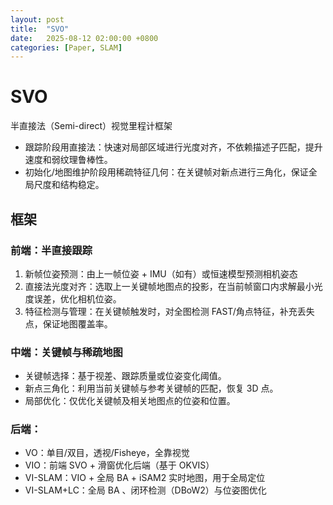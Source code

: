 ```yaml
---
layout: post
title:  "SVO"
date:   2025-08-12 02:00:00 +0800
categories: [Paper, SLAM]
---
```


# SVO 

半直接法（Semi-direct）视觉里程计框架

- 跟踪阶段用直接法：快速对局部区域进行光度对齐，不依赖描述子匹配，提升速度和弱纹理鲁棒性。
- 初始化/地图维护阶段用稀疏特征几何：在关键帧对新点进行三角化，保证全局尺度和结构稳定。

## 框架

### 前端：半直接跟踪
1. 新帧位姿预测：由上一帧位姿 + IMU（如有）或恒速模型预测相机姿态
2. 直接法光度对齐：选取上一关键帧地图点的投影，在当前帧窗口内求解最小光度误差，优化相机位姿。
3. 特征检测与管理：在关键帧触发时，对全图检测 FAST/角点特征，补充丢失点，保证地图覆盖率。

### 中端：关键帧与稀疏地图
- 关键帧选择：基于视差、跟踪质量或位姿变化阈值。
- 新点三角化：利用当前关键帧与参考关键帧的匹配，恢复 3D 点。
- 局部优化：仅优化关键帧及相关地图点的位姿和位置。

### 后端：
- VO：单目/双目，透视/Fisheye，全靠视觉
- VIO：前端 SVO + 滑窗优化后端（基于 OKVIS）
- VI-SLAM：VIO + 全局 BA + iSAM2 实时地图，用于全局定位
- VI-SLAM+LC：全局 BA 、闭环检测（DBoW2）与位姿图优化